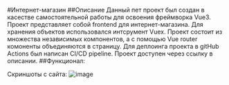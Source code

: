 #Интернет-магазин 
##Описание
Данный пет проект был создан в касестве самостоятельной работы для освоения фреймворка Vue3. Проект представляет собой frontend для интернет-магазина.
Для хранения объектов использовался интсрумент Vuex. Проект состоит из множества независимых компонентов, а с помощью Vue router комоненты объединяются в страницу.
Для деплоинга проекта в gitHub Actions был написан CI/CD pipeline. Проект доступен через ссылку в описании.
##Функционал:

Скриншоты с сайта:
![image](https://github.com/Chubak-s/store/assets/112934217/e5a7f972-b2b2-44be-aac5-be7823d03d54)
